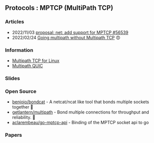 ## Protocols : MPTCP (MultiPath TCP)


### Articles
- 2022/11/03 [proposal: net: add support for MPTCP #56539](https://github.com/golang/go/issues/56539)
- 2022/02/24 [Going multipath without Multipath TCP](https://blog.benjojo.co.uk/post/multipath-without-mptcp) 😍


### Information
- [Multipath TCP for Linux](https://mptcp.dev/)
- [Multipath QUIC](https://multipath-quic.org/)


### Slides


### Open Source
- [benjojo/bondcat](https://github.com/benjojo/bondcat) - A netcat/ncat like tool that bonds multiple sockets together 🚀
- [getlantern/multipath](https://github.com/getlantern/multipath) - Bond multiple connections for throughput and reliability. 🚀
- [aclarembeau/go-mptcp-api](https://github.com/aclarembeau/go-mptcp-api) - Binding of the MPTCP socket api to go



### Papers


